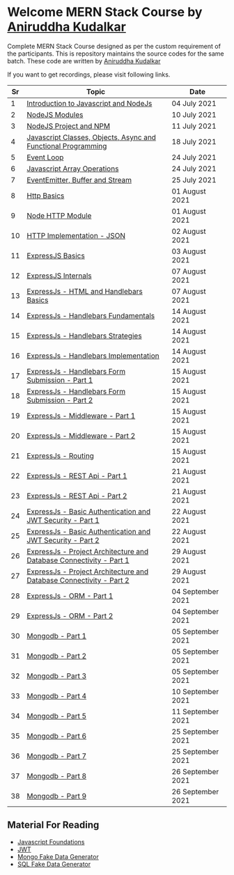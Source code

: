 # Welcome MERN Stack Course by [Aniruddha Kudalkar](https://aniruddhakudalkar.com) 

Complete MERN Stack Course designed as per the custom requirement of the participants. This is repository maintains the source codes for the same batch. These code are written by [Aniruddha Kudalkar](https://aniruddhakudalkar.com) 

If you want to get recordings, please visit following links.

| Sr | Topic | Date |
| --- | --- | --- |
| 1 | [Introduction to Javascript and NodeJs](https://youtu.be/e-QRf5arhGQ) | 04 July 2021 |
| 2 | [NodeJS Modules](https://youtu.be/Hj-y5aFaqO4) | 10 July 2021 |
| 3 | [NodeJS Project and NPM](https://youtu.be/GVALzhAFL0o) | 11 July 2021 |
| 4 | [Javascript Classes, Objects, Async and Functional Programming](https://youtu.be/Xz68D3_SUuo) | 18 July 2021 |
| 5 | [Event Loop](https://youtu.be/nDA813nplZ0) | 24 July 2021 |
| 6 | [Javascript Array Operations](https://youtu.be/KUHW1JlRNg0) | 24 July 2021 |
| 7 | [EventEmitter, Buffer and Stream](https://youtu.be/Avrzvm9na_Q) | 25 July 2021 |
| 8 | [Http Basics](https://youtu.be/NBTXnnA4eMw) | 01 August 2021 |
| 9 | [Node HTTP Module](https://youtu.be/EJHtMUGcFY4) | 01 August 2021 |
| 10 | [HTTP Implementation - JSON](https://youtu.be/Bo0RYW61zmg) | 02 August 2021 |
| 11 | [ExpressJS Basics](https://youtu.be/jAFGM1_sSPE) | 03 August 2021 |
| 12 | [ExpressJS Internals](https://youtu.be/kJt8o9fgVhE) | 07 August 2021 |
| 13 | [ExpressJs - HTML and Handlebars Basics](https://youtu.be/_i_cDlt8iQE) | 07 August 2021 |
| 14 | [ExpressJs - Handlebars Fundamentals](https://youtu.be/e6o6yWJWeEU) | 14 August 2021 |
| 15 | [ExpressJs - Handlebars Strategies](https://youtu.be/Vawi7Yp_Sfo) | 14 August 2021 |
| 16 | [ExpressJs - Handlebars Implementation](https://youtu.be/cZSw0bP2YiU) | 14 August 2021 |
| 17 | [ExpressJs - Handlebars Form Submission - Part 1](https://youtu.be/cU0wtoSDInA) | 15 August 2021 |
| 18 | [ExpressJs - Handlebars Form Submission - Part 2](https://youtu.be/nYrH-cVkFDs) | 15 August 2021 |
| 19 | [ExpressJs - Middleware - Part 1](https://youtu.be/sur-vR4FnLs) | 15 August 2021 |
| 20 | [ExpressJs - Middleware - Part 2](https://youtu.be/5pLW4LFg2Mw) | 15 August 2021 |
| 21 | [ExpressJs - Routing](https://youtu.be/LQcHckshpfw) | 15 August 2021 |
| 22 | [ExpressJs - REST Api - Part 1](https://youtu.be/TIYd3l4-vbQ) | 21 August 2021 |
| 23 | [ExpressJs - REST Api - Part 2](https://youtu.be/nO8a7QZF1Ro) | 21 August 2021 |
| 24 | [ExpressJs - Basic Authentication and JWT Security - Part 1](https://youtu.be/Y3GU1eidQPQ) | 22 August 2021 |
| 25 | [ExpressJs - Basic Authentication and JWT Security - Part 2](https://youtu.be/GEe7TiArsVk) | 22 August 2021 |
| 26 | [ExpressJs - Project Architecture and Database Connectivity - Part 1](https://youtu.be/v7b_wYmouik) | 29 August 2021 |
| 27 | [ExpressJs - Project Architecture and Database Connectivity - Part 2](https://youtu.be/fbDNJAs96Jk) | 29 August 2021 |
| 28 | [ExpressJs - ORM - Part 1](https://youtu.be/GAWPrZ2te80) | 04 September 2021 |
| 29 | [ExpressJs - ORM - Part 2](https://youtu.be/PdSNBXSwjLw) | 04 September 2021 |
| 30 | [Mongodb - Part 1](https://youtu.be/6-D-t7sJY1s) | 05 September 2021 |
| 31 | [Mongodb - Part 2](https://youtu.be/-W6hsrSFliE) | 05 September 2021 |
| 32 | [Mongodb - Part 3](https://youtu.be/0E1AWhdKhqQ) | 05 September 2021 |
| 33 | [Mongodb - Part 4](https://youtu.be/1pzc00ZPDAQ) | 10 September 2021 |
| 34 | [Mongodb - Part 5](https://youtu.be/JucMEyIuWhw) | 11 September 2021 |
| 35 | [Mongodb - Part 6](https://youtu.be/WhiEGSKu6p8) | 25 September 2021 |
| 36 | [Mongodb - Part 7](https://youtu.be/NnDCWVpOysk) | 25 September 2021 |
| 37 | [Mongodb - Part 8](https://youtu.be/ozbyZtvjOdc) | 26 September 2021 |
| 38 | [Mongodb - Part 9](https://youtu.be/IQAgBKEa5B0) | 26 September 2021 |

## Material For Reading
- [Javascript Foundations](https://developer.mozilla.org/en-US/docs/Web/JavaScript)
- [JWT](https://jwt.io/) 
- [Mongo Fake Data Generator](https://mongoplayground.net/)
- [SQL Fake Data Generator](https://www.mockaroo.com/)
